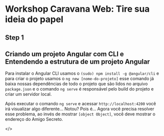# Workshop Caravana Web: Tire sua ideia do papel

## Step 1

## Criando um projeto Angular com CLI e Entendendo a estrutura de um projeto Angular
Para instalar o Angular CLI usamos o `(sudo) npm install -g @angular/cli` e para criar o projeto usamos o
 `ng new [nome-do-projeto]` esse comando já baixa nossas dependências de todo o projeto que são lidos no arquivo
 `package.json` e o comando `ng serve` é responsável pelo build do projeto e criar um servidor local.

Após executar o comando `ng serve` e acessar `http://localhost:4200` você irá visualizar algo diferente... 
Notou? Pois é... Agora você precisa resolver esse problema, ao invés de mostrar 
`[object Object]`, você deve mostrar o endereço do Amigo Secreto.

</>
